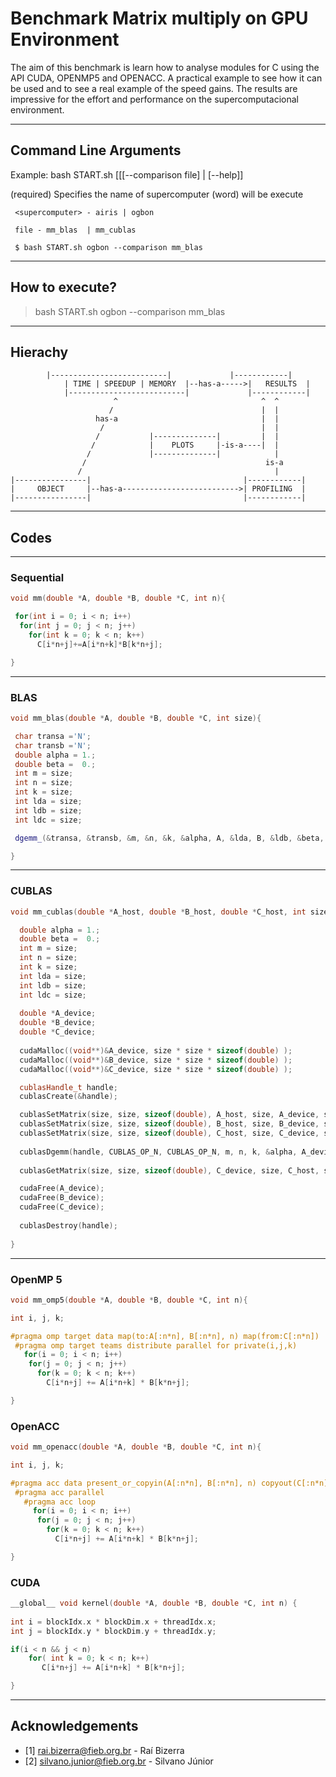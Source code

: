 # Benchmark Matrix multiply on GPU Environment

The aim of this benchmark is learn how to analyse modules for C using the API CUDA, OPENMP5 and OPENACC. 
A practical example to see how it can be used and to see a real example of the speed gains. 
The results are impressive for the effort and performance on the supercomputacional environment.

----
## Command Line Arguments

Example:  bash START.sh <supercomputer> [[[--comparison file] | [--help]]

  (required) Specifies the name of supercomputer (word) will be execute

     <supercomputer> - airis | ogbon

     file - mm_blas  | mm_cublas 

     $ bash START.sh ogbon --comparison mm_blas

----
## How to execute?

> bash START.sh ogbon --comparison mm_blas


----
## Hierachy

		    |--------------------------|             |------------|
                | TIME | SPEEDUP | MEMORY  |--has-a----->|   RESULTS  |
                |--------------------------|             |------------|
                           ^                                ^  ^
                          /                                 |  |
                       has-a                                |  |
                        /                                   |  |
                       /           |--------------|         |  |
                      /            |    PLOTS     |-is-a----|  |
                     /             |--------------|            |
                    /                                        is-a 
                   /                                           |
    |----------------|                                  |------------|
    |     OBJECT     |--has-a-------------------------->| PROFILING  |
    |----------------|                                  |------------|
   
                      
                    

----
## Codes

----
### Sequential

~~~c++
void mm(double *A, double *B, double *C, int n){

 for(int i = 0; i < n; i++) 
  for(int j = 0; j < n; j++)
    for(int k = 0; k < n; k++) 
      C[i*n+j]+=A[i*n+k]*B[k*n+j];

}
~~~

----
### BLAS

~~~c++
void mm_blas(double *A, double *B, double *C, int size){

 char transa ='N';
 char transb ='N';
 double alpha = 1.;
 double beta =  0.;
 int m = size;
 int n = size; 
 int k = size; 
 int lda = size;
 int ldb = size;
 int ldc = size;

 dgemm_(&transa, &transb, &m, &n, &k, &alpha, A, &lda, B, &ldb, &beta, C, &ldc);

}
~~~

----
### CUBLAS

~~~c++
void mm_cublas(double *A_host, double *B_host, double *C_host, int size){

  double alpha = 1.;
  double beta =  0.;
  int m = size;
  int n = size; 
  int k = size;
  int lda = size;
  int ldb = size;
  int ldc = size;
            
  double *A_device;
  double *B_device;
  double *C_device;
  
  cudaMalloc((void**)&A_device, size * size * sizeof(double) ); 
  cudaMalloc((void**)&B_device, size * size * sizeof(double) ); 
  cudaMalloc((void**)&C_device, size * size * sizeof(double) ); 

  cublasHandle_t handle;
  cublasCreate(&handle);

  cublasSetMatrix(size, size, sizeof(double), A_host, size, A_device, size);
  cublasSetMatrix(size, size, sizeof(double), B_host, size, B_device, size);
  cublasSetMatrix(size, size, sizeof(double), C_host, size, C_device, size);
  
  cublasDgemm(handle, CUBLAS_OP_N, CUBLAS_OP_N, m, n, k, &alpha, A_device, lda, B_device, ldb, &beta, C_device, ldc);
 
  cublasGetMatrix(size, size, sizeof(double), C_device, size, C_host, size);

  cudaFree(A_device);
  cudaFree(B_device);
  cudaFree(C_device);
  
  cublasDestroy(handle);
   
}
~~~

----
### OpenMP 5

~~~c++
void mm_omp5(double *A, double *B, double *C, int n){

int i, j, k;

#pragma omp target data map(to:A[:n*n], B[:n*n], n) map(from:C[:n*n])
 #pragma omp target teams distribute parallel for private(i,j,k)
   for(i = 0; i < n; i++) 
    for(j = 0; j < n; j++)
      for(k = 0; k < n; k++) 
        C[i*n+j] += A[i*n+k] * B[k*n+j];

}
~~~

### OpenACC

~~~c++
void mm_openacc(double *A, double *B, double *C, int n){

int i, j, k;

#pragma acc data present_or_copyin(A[:n*n], B[:n*n], n) copyout(C[:n*n])
 #pragma acc parallel 
   #pragma acc loop
     for(i = 0; i < n; i++)
      for(j = 0; j < n; j++)
        for(k = 0; k < n; k++)
          C[i*n+j] += A[i*n+k] * B[k*n+j];

}
~~~

### CUDA

~~~c++
__global__ void kernel(double *A, double *B, double *C, int n) {
  
int i = blockIdx.x * blockDim.x + threadIdx.x;
int j = blockIdx.y * blockDim.y + threadIdx.y;

if(i < n && j < n)
    for( int k = 0; k < n; k++) 
       C[i*n+j] += A[i*n+k] * B[k*n+j];

}
~~~

----
## Acknowledgements

- [1] rai.bizerra@fieb.org.br - Raí Bizerra
- [2] silvano.junior@fieb.org.br - Silvano Júnior



